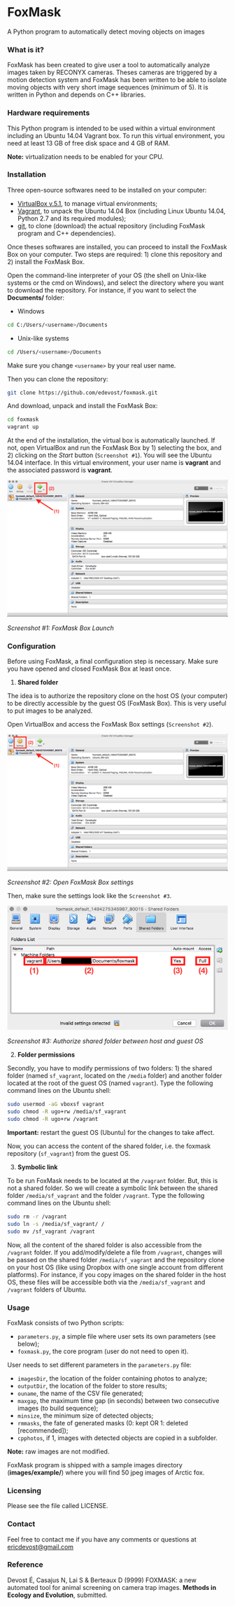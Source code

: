 # FoxMask

A Python program to automatically detect moving objects on images


### What is it?

FoxMask has been created to give user a tool to automatically analyze images taken by RECONYX cameras. Theses cameras are triggered by a motion detection system and FoxMask has been written to be able to isolate moving objects with very short image sequences (minimum of 5). It is written in Python and depends on C++ libraries.


### Hardware requirements

This Python program is intended to be used within a virtual environment including an Ubuntu 14.04 Vagrant box. To run this virtual environment, you need at least 13 GB of free disk space and 4 GB of RAM.

**Note:** virtualization needs to be enabled for your CPU.


### Installation

Three open-source softwares need to be installed on your computer:

- [VirtualBox v.5.1](https://www.virtualbox.org/), to manage virtual environments;
- [Vagrant](https://www.vagrantup.com/), to unpack the Ubuntu 14.04 Box (including Linux Ubuntu 14.04, Python 2.7 and its required modules);
- [git](https://git-scm.com/), to clone (download) the actual repository (including FoxMask program and C++ dependencies).

Once theses softwares are installed, you can proceed to install the FoxMask Box on your computer. Two steps are required: 1) clone this repository and 2) install the FoxMask Box.

Open the command-line interpreter of your OS (the shell on Unix-like systems or the cmd on Windows), and select the directory where you want to download the repository. For instance, if you want to select the **Documents/** folder:

- Windows

```bash
cd C:/Users/<username>/Documents
```

- Unix-like systems

```bash
cd /Users/<username>/Documents
```

Make sure you change `<username>` by your real user name.

Then you can clone the repository:

```bash
git clone https://github.com/edevost/foxmask.git
```

And download, unpack and install the FoxMask Box:

```bash
cd foxmask
vagrant up
```

At the end of the installation, the virtual box is automatically launched. If not, open VirtualBox and run the FoxMask Box by 1) selecting the box, and 2) clicking on the _Start_ button (`Screenshot #1`). You will see the Ubuntu 14.04 interface. In this virtual environment, your user name is **vagrant** and the associated password is **vagrant**.

![](screenshot-1.png)

_Screenshot \#1: FoxMask Box Launch_

### Configuration

Before using FoxMask, a final configuration step is necessary. Make sure you have opened and closed FoxMask Box at least once.

1. **Shared folder**

The idea is to authorize the repository clone on the host OS (your computer) to be directly accessible by the guest OS (FoxMask Box). This is very useful to put images to be analyzed.

Open VirtualBox and access the FoxMask Box settings (`Screenshot #2`).

![](screenshot-2.png)

_Screenshot \#2: Open FoxMask Box settings_

Then, make sure the settings look like the `Screenshot #3`.

![](screenshot-3.png)

_Screenshot \#3: Authorize shared folder between host and guest OS_


2. **Folder permissions**

Secondly, you have to modify permissions of two folders: 1) the shared folder (named `sf_vagrant`, located on the `/media` folder) and another folder located at the root of the guest OS (named `vagrant`). Type the following command lines on the Ubuntu shell:

```bash
sudo usermod -aG vboxsf vagrant
sudo chmod -R ugo+rw /media/sf_vagrant
sudo chmod -R ugo+rw /vagrant
```

**Important:** restart the guest OS (Ubuntu) for the changes to take affect.

Now, you can access the content of the shared folder, i.e. the foxmask repository (`sf_vagrant`) from the guest OS.

3. **Symbolic link**

To be run FoxMask needs to be located at the `/vagrant` folder. But, this is not a shared folder. So we will create a symbolic link between the shared folder `/media/sf_vagrant` and the folder `/vagrant`. Type the following command lines on the Ubuntu shell:

```bash
sudo rm -r /vagrant
sudo ln -s /media/sf_vagrant/ /
sudo mv /sf_vagrant /vagrant
```

Now, all the content of the shared folder is also accessible from the `/vagrant` folder. If you add/modify/delete a file from `/vagrant`, changes will be passed on the shared folder `/media/sf_vagrant` and the repository clone on your host OS (like using Dropbox with one single account from different platforms). For instance, if you copy images on the shared folder in the host OS, these files will be accessible both via the `/media/sf_vagrant` and `/vagrant` folders of Ubuntu.

### Usage

FoxMask consists of two Python scripts:

- `parameters.py`, a simple file where user sets its own parameters (see below);
- `foxmask.py`, the core program (user do not need to open it).

User needs to set different parameters in the `parameters.py` file:

- `imagesDir`, the location of the folder containing photos to analyze;
- `outputDir`, the location of the folder to store results;
- `ouname`, the name of the CSV file generated;
- `maxgap`, the maximum time gap (in seconds) between two consecutive images (to build sequence);
- `minsize`, the minimum size of detected objects;
- `rmmasks`, the fate of generated masks (0: kept OR 1: deleted \[recommended\]);
- `cpphotos`, if 1, images with detected objects are copied in a subfolder.

**Note:** raw images are not modified.

FoxMask program is shipped with a sample images directory (**images/example/**) where you will find 50 jpeg images of Arctic fox.


### Licensing

Please see the file called LICENSE.


### Contact

Feel free to contact me if you have any comments or questions at ericdevost@gmail.com


### Reference

Devost É, Casajus N, Lai S & Berteaux D (9999) FOXMASK: a new automated tool for animal screening on camera trap images. **Methods in Ecology and Evolution**, submitted.
